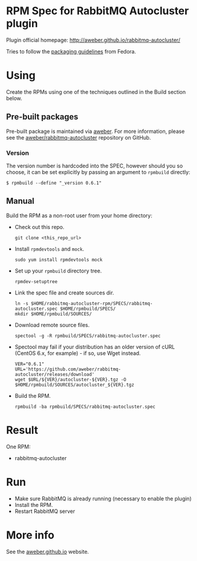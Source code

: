 # RPM Spec for RabbitMQ Autocluster plugin

Plugin official homepage: http://aweber.github.io/rabbitmq-autocluster/

Tries to follow the [packaging guidelines](https://fedoraproject.org/wiki/Packaging:Guidelines) from Fedora.

# Using

Create the RPMs using one of the techniques outlined in the Build section below.

## Pre-built packages

Pre-built package is maintained via [aweber](http://aweber.github.io/rabbitmq-autocluster/). For more information, please see the [aweber/rabbitmq-autocluster](https://github.com/aweber/rabbitmq-autocluster) repository on GitHub.

### Version

The version number is hardcoded into the SPEC, however should you so choose, it can be set explicitly by passing an argument to `rpmbuild` directly:

```
$ rpmbuild --define "_version 0.6.1"
```

## Manual

Build the RPM as a non-root user from your home directory:

* Check out this repo.
    ```
    git clone <this_repo_url>
    ```

* Install `rpmdevtools` and `mock`.
    ```
    sudo yum install rpmdevtools mock
    ```

* Set up your `rpmbuild` directory tree.
    ```
    rpmdev-setuptree
    ```

* Link the spec file and create sources dir.
    ```
    ln -s $HOME/rabbitmq-autocluster-rpm/SPECS/rabbitmq-autocluster.spec $HOME/rpmbuild/SPECS/
    mkdir $HOME/rpmbuild/SOURCES/
    ```

* Download remote source files.
    ```
    spectool -g -R rpmbuild/SPECS/rabbitmq-autocluster.spec
    ```

* Spectool may fail if your distribution has an older version of cURL (CentOS
  6.x, for example) - if so, use Wget instead.
    ```
    VER="0.6.1"
    URL='https://github.com/aweber/rabbitmq-autocluster/releases/download'
    wget $URL/${VER}/autocluster-${VER}.tgz -O $HOME/rpmbuild/SOURCES/autocluster_${VER}.tgz
    ```

* Build the RPM.
    ```
    rpmbuild -ba rpmbuild/SPECS/rabbitmq-autocluster.spec
    ```

# Result

One RPM:
- rabbitmq-autocluster

# Run

* Make sure RabbitMQ is already running (necessary to enable the plugin)
* Install the RPM.
* Restart RabbitMQ server


# More info

See the [aweber.github.io](http://aweber.github.io/rabbitmq-autocluster/) website.
